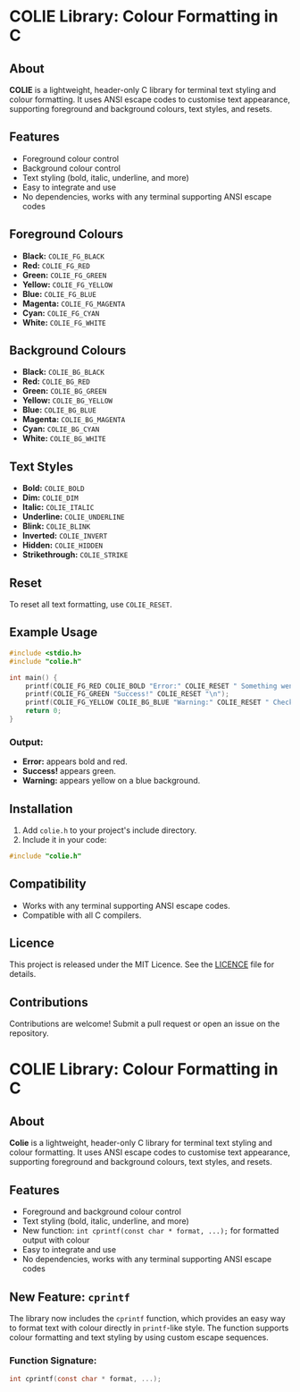 # COLIE Library: Colour Formatting in C

## About

**COLIE** is a lightweight, header-only C library for terminal text styling and colour formatting. It uses ANSI escape codes to customise text appearance, supporting foreground and background colours, text styles, and resets.

## Features

- Foreground  colour control  
- Background  colour control  
- Text styling (bold, italic, underline, and more)  
- Easy to integrate and use  
- No dependencies, works with any terminal supporting ANSI escape codes  

## Foreground Colours

- **Black:** `COLIE_FG_BLACK`  
- **Red:** `COLIE_FG_RED`  
- **Green:** `COLIE_FG_GREEN`  
- **Yellow:** `COLIE_FG_YELLOW`  
- **Blue:** `COLIE_FG_BLUE`  
- **Magenta:** `COLIE_FG_MAGENTA`  
- **Cyan:** `COLIE_FG_CYAN`  
- **White:** `COLIE_FG_WHITE`  

## Background Colours

- **Black:** `COLIE_BG_BLACK`  
- **Red:** `COLIE_BG_RED`  
- **Green:** `COLIE_BG_GREEN`  
- **Yellow:** `COLIE_BG_YELLOW`  
- **Blue:** `COLIE_BG_BLUE`  
- **Magenta:** `COLIE_BG_MAGENTA`  
- **Cyan:** `COLIE_BG_CYAN`  
- **White:** `COLIE_BG_WHITE`  

## Text Styles

- **Bold:** `COLIE_BOLD`  
- **Dim:** `COLIE_DIM`  
- **Italic:** `COLIE_ITALIC`  
- **Underline:** `COLIE_UNDERLINE`  
- **Blink:** `COLIE_BLINK`  
- **Inverted:** `COLIE_INVERT`  
- **Hidden:** `COLIE_HIDDEN`  
- **Strikethrough:** `COLIE_STRIKE`  

## Reset

To reset all text formatting, use `COLIE_RESET`.

## Example Usage

```c
#include <stdio.h>
#include "colie.h"

int main() {
    printf(COLIE_FG_RED COLIE_BOLD "Error:" COLIE_RESET " Something went wrong.\n");
    printf(COLIE_FG_GREEN "Success!" COLIE_RESET "\n");
    printf(COLIE_FG_YELLOW COLIE_BG_BLUE "Warning:" COLIE_RESET " Check your input.\n");
    return 0;
}
```

### Output:
- **Error:** appears bold and red.  
- **Success!** appears green.  
- **Warning:** appears yellow on a blue background.

## Installation

1. Add `colie.h` to your project's include directory.
2. Include it in your code:

```c
#include "colie.h"
```

## Compatibility

- Works with any terminal supporting ANSI escape codes.
- Compatible with all C compilers.

## Licence

This project is released under the MIT Licence. See the [LICENCE](LICENCE) file for details.

## Contributions

Contributions are welcome! Submit a pull request or open an issue on the repository.


# COLIE Library: Colour Formatting in C

## About

**Colie** is a lightweight, header-only C library for terminal text styling and colour formatting. It uses ANSI escape codes to customise text appearance, supporting foreground and background colours, text styles, and resets.

## Features

- Foreground and background colour control  
- Text styling (bold, italic, underline, and more)  
- New function: `int cprintf(const char * format, ...);` for formatted output with colour
- Easy to integrate and use  
- No dependencies, works with any terminal supporting ANSI escape codes  

## New Feature: `cprintf`

The library now includes the `cprintf` function, which provides an easy way to format text with colour directly in `printf`-like style. The function supports colour formatting and text styling by using custom escape sequences.

### Function Signature:

```c
int cprintf(const char * format, ...);
